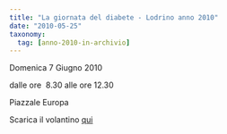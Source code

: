 ```yaml
---
title: "La giornata del diabete - Lodrino anno 2010"
date: "2010-05-25"
taxonomy: 
  tag: [anno-2010-in-archivio]
---
```


Domenica 7 Giugno 2010

dalle ore  8.30 alle ore 12.30

Piazzale Europa

Scarica il volantino [qui](http://198.211.122.197/diabetwp/wordpress/wp-content/uploads/2010/05/DIABETICI-LODRINO.jpg)
